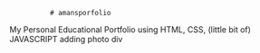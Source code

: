              # amansporfolio  
My Personal Educational Portfolio using HTML, CSS, (little bit of) JAVASCRIPT 
adding photo div 
   
   
  
 

